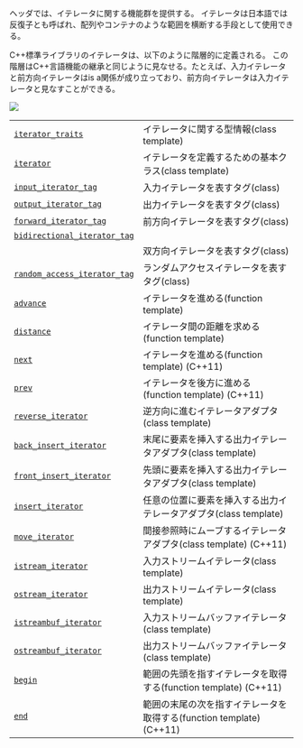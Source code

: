 <iterator>ヘッダでは、イテレータに関する機能群を提供する。
イテレータは日本語では反復子とも呼ばれ、配列やコンテナのような範囲を横断する手段として使用できる。

C++標準ライブラリのイテレータは、以下のように階層的に定義される。
この階層はC++言語機能の継承と同じように見なせる。たとえば、入力イテレータと前方向イテレータはis a関係が成り立っており、前方向イテレータは入力イテレータと見なすことができる。

![](https://raw.github.com/cpprefjp/image/master/reference/iterator/iterators.png)




| | |
|----------------------------------------------------------------------------------------------------------------------------------|---------------------------------------------------------------------------------------------------------------|
| [`iterator_traits`](/reference/iterator/iterator_traits) | イテレータに関する型情報(class template) |
| [`iterator`](/reference/iterator/iterator) | イテレータを定義するための基本クラス(class template) |
| [`input_iterator_tag`](/reference/iterator/iterator_tag) | 入力イテレータを表すタグ(class) |
| [`output_iterator_tag`](/reference/iterator/iterator_tag) | 出力イテレータを表すタグ(class) |
| [`forward_iterator_tag`](/reference/iterator/iterator_tag) | 前方向イテレータを表すタグ(class) |
| <code>[bidirectional_iterator_tag](/reference/iterator/iterator_tag)
</code> | 双方向イテレータを表すタグ(class) |
| [`random_access_iterator_tag`](/reference/iterator/iterator_tag) | ランダムアクセスイテレータを表すタグ(class) |
| [`advance`](/reference/iterator/advance) | イテレータを進める(function template) |
| [`distance`](/reference/iterator/distance) | イテレータ間の距離を求める(function template) |
| [`next`](/reference/iterator/next) | イテレータを進める(function template) (C++11) |
| [`prev`](/reference/iterator/prev) | イテレータを後方に進める(function template) (C++11) |
| [`reverse_iterator`](/reference/iterator/reverse_iterator) | 逆方向に進むイテレータアダプタ(class template) |
| [`back_insert_iterator`](/reference/iterator/back_insert_iterator) | 末尾に要素を挿入する出力イテレータアダプタ(class template) |
| [`front_insert_iterator`](/reference/iterator/front_insert_iterator) | 先頭に要素を挿入する出力イテレータアダプタ(class template) |
| [`insert_iterator`](/reference/iterator/insert_iterator) | 任意の位置に要素を挿入する出力イテレータアダプタ(class template) |
| [`move_iterator`](/reference/iterator/move_iterator) | 間接参照時にムーブするイテレータアダプタ(class template) (C++11) |
| [`istream_iterator`](/reference/iterator/istream_iterator) | 入力ストリームイテレータ(class template) |
| [`ostream_iterator`](/reference/iterator/ostream_iterator) | 出力ストリームイテレータ(class template) |
| [`istreambuf_iterator`](/reference/iterator/istreambuf_iterator) | 入力ストリームバッファイテレータ(class template) |
| [`ostreambuf_iterator`](/reference/iterator/ostreambuf_iterator) | 出力ストリームバッファイテレータ(class template) |
| [`begin`](/reference/iterator/begin) | 範囲の先頭を指すイテレータを取得する(function template) (C++11) |
| [`end`](/reference/iterator/end) | 範囲の末尾の次を指すイテレータを取得する(function template) (C++11) |





